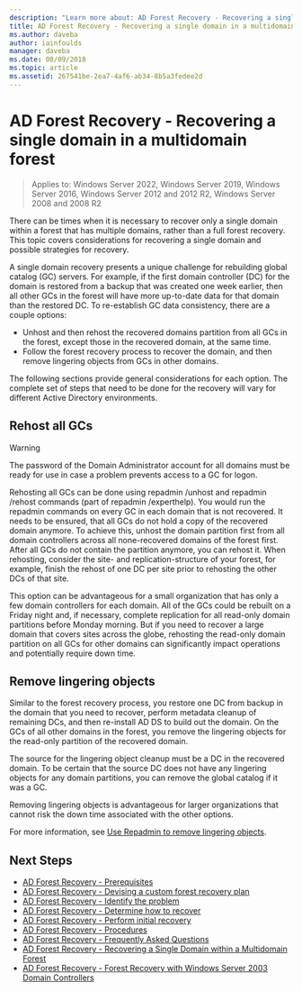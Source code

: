 ```yaml
---
description: "Learn more about: AD Forest Recovery - Recovering a single domain in a multidomain forest"
title: AD Forest Recovery - Recovering a single domain in a multidomain forest
ms.author: daveba
author: iainfoulds
manager: daveba
ms.date: 08/09/2018
ms.topic: article
ms.assetid: 267541be-2ea7-4af6-ab34-8b5a3fedee2d
---
```

# AD Forest Recovery - Recovering a single domain in a multidomain forest

>Applies to: Windows Server 2022, Windows Server 2019, Windows Server 2016, Windows Server 2012 and 2012 R2, Windows Server 2008 and 2008 R2

There can be times when it is necessary to recover only a single domain within a forest that has multiple domains, rather than a full forest recovery. This topic covers considerations for recovering a single domain and possible strategies for recovery.

A single domain recovery presents a unique challenge for rebuilding global catalog (GC) servers. For example, if the first domain controller (DC) for the domain is restored from a backup that was created one week earlier, then all other GCs in the forest will have more up-to-date data for that domain than the restored DC. To re-establish GC data consistency, there are a couple options:

- Unhost and then rehost the recovered domains partition from all GCs in the forest, except those in the recovered domain, at the same time.
- Follow the forest recovery process to recover the domain, and then remove lingering objects from GCs in other domains.

The following sections provide general considerations for each option. The complete set of steps that need to be done for the recovery will vary for different Active Directory environments.

## Rehost all GCs

> [!WARNING]
> The password of the Domain Administrator account for all domains must be ready for use in case a problem prevents access to a GC for logon.

Rehosting all GCs can be done using repadmin /unhost and repadmin /rehost commands (part of repadmin /experthelp). You would run the repadmin commands on every GC in each domain that is not recovered. It needs to be ensured, that all GCs do not hold a copy of the recovered domain anymore. To achieve this, unhost the domain partition first from all domain controllers across all none-recovered domains of the forest first. After all GCs do not contain the partition anymore, you can rehost it. When rehosting, consider the site- and replication-structure of your forest, for example, finish the rehost of one DC per site prior to rehosting the other DCs of that site.

This option can be advantageous for a small organization that has only a few domain controllers for each domain. All of the GCs could be rebuilt on a Friday night and, if necessary, complete replication for all read-only domain partitions before Monday morning. But if you need to recover a large domain that covers sites across the globe, rehosting the read-only domain partition on all GCs for other domains can significantly impact operations and potentially require down time.

## Remove lingering objects

Similar to the forest recovery process, you restore one DC from backup in the domain that you need to recover, perform metadata cleanup of remaining DCs, and then re-install AD DS to build out the domain. On the GCs of all other domains in the forest, you remove the lingering objects for the read-only partition of the recovered domain.

The source for the lingering object cleanup must be a DC in the recovered domain. To be certain that the source DC does not have any lingering objects for any domain partitions, you can remove the global catalog if it was a GC.

Removing lingering objects is advantageous for larger organizations that cannot risk the down time associated with the other options.

For more information, see [Use Repadmin to remove lingering objects](/previous-versions/windows/it-pro/windows-server-2003/cc785298(v=ws.10)).

## Next Steps

- [AD Forest Recovery - Prerequisites](AD-Forest-Recovery-Prerequisties.md)
- [AD Forest Recovery - Devising a custom forest recovery plan](AD-Forest-Recovery-Devising-a-Plan.md)
- [AD Forest Recovery - Identify the problem](AD-Forest-Recovery-Identify-the-Problem.md)
- [AD Forest Recovery - Determine how to recover](AD-Forest-Recovery-Determine-how-to-Recover.md)
- [AD Forest Recovery - Perform initial recovery](AD-Forest-Recovery-Perform-initial-recovery.md)
- [AD Forest Recovery - Procedures](AD-Forest-Recovery-Procedures.md)
- [AD Forest Recovery - Frequently Asked Questions](ad-forest-recovery-faq.yml)
- [AD Forest Recovery - Recovering a Single Domain within a Multidomain Forest](AD-Forest-Recovery-Single-Domain-in-Multidomain-Recovery.md)
- [AD Forest Recovery - Forest Recovery with Windows Server 2003 Domain Controllers](AD-Forest-Recovery-Windows-Server-2003.md)
